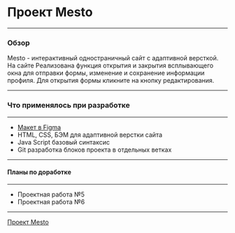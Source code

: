 # Проект Mesto

---

### Обзор

Mesto - интерактивный одностраничный сайт с адаптивной версткой.
На сайте Реализована функция открытия и закрытия всплывающего окна для отправки формы, изменение и сохранение информации профиля.
Для открытия формы кликните на кнопку редактирования.

---

### Что применялось при разработке

---

- [Макет в Figma](https://www.figma.com/file/2cn9N9jSkmxD84oJik7xL7/JavaScript.-Sprint-4?node-id=0%3A1)
- HTML, CSS, БЭМ для адаптивной верстки сайта
- Java Script базовый синтаксис
- Git разработка блоков проекта в отдельных ветках

---

#### Планы по доработке

---

- Проектная работа №5
- Проектная работа №6

---

[Проект Mesto](https://git@github.com:AnnaShlyukova/mesto.git/index.html)
